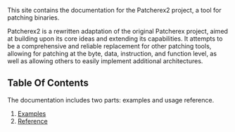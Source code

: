 This site contains the documentation for the Patcherex2 project, a tool for patching binaries.

Patcherex2 is a rewritten adaptation of the original Patcherex project, aimed at building upon its core ideas and extending its capabilities. It attempts to be a comprehensive and reliable replacement for other patching tools, allowing for patching at the byte, data, instruction, and function level, as well as allowing others to easily implement additional architectures.

## Table Of Contents

The documentation includes two parts: examples and usage reference.

1. [Examples](examples.md)
2. [Reference](reference.md)
